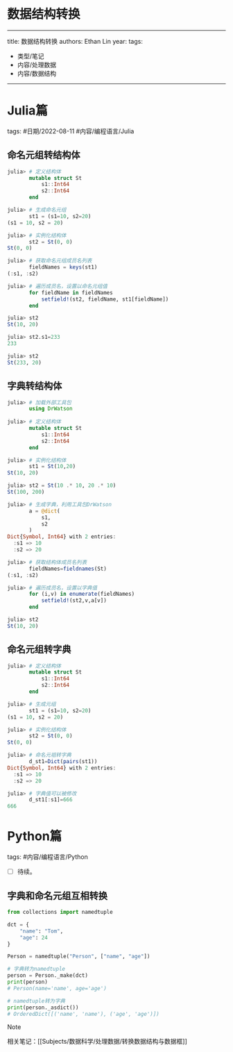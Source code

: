 # 数据结构转换


---
title: 数据结构转换
authors: Ethan Lin
year:
tags:
  - 类型/笔记 
  - 内容/处理数据 
  - 内容/数据结构
---



# Julia篇

tags: #日期/2022-08-11 #内容/编程语言/Julia 

## 命名元组转结构体

```julia
julia> # 定义结构体
       mutable struct St
           s1::Int64
           s2::Int64
       end

julia> # 生成命名元组
       st1 = (s1=10, s2=20)
(s1 = 10, s2 = 20)

julia> # 实例化结构体
       st2 = St(0, 0)
St(0, 0)

julia> # 获取命名元组成员名列表
       fieldNames = keys(st1)
(:s1, :s2)

julia> # 遍历成员名，设置以命名元组值
       for fieldName in fieldNames
           setfield!(st2, fieldName, st1[fieldName])
       end

julia> st2
St(10, 20)

julia> st2.s1=233
233

julia> st2
St(233, 20)
```



## 字典转结构体

```julia
julia> # 加载外部工具包
       using DrWatson
       
julia> # 定义结构体
       mutable struct St
           s1::Int64
           s2::Int64
       end

julia> # 实例化结构体
       st1 = St(10,20)
St(10, 20)

julia> st2 = St(10 .* 10, 20 .* 10)
St(100, 200)

julia> # 生成字典，利用工具包DrWatson
       a = @dict(
           s1,
           s2
       )
Dict{Symbol, Int64} with 2 entries:
  :s1 => 10
  :s2 => 20

julia> # 获取结构体成员名列表
       fieldNames=fieldnames(St)
(:s1, :s2)

julia> # 遍历成员名，设置以字典值
       for (i,v) in enumerate(fieldNames)
           setfield!(st2,v,a[v])
       end

julia> st2
St(10, 20)
```

## 命名元组转字典

```julia
julia> # 定义结构体
       mutable struct St
           s1::Int64
           s2::Int64
       end

julia> # 生成元组
       st1 = (s1=10, s2=20)
(s1 = 10, s2 = 20)

julia> # 实例化结构体
       st2 = St(0, 0)
St(0, 0)

julia> # 命名元祖转字典
       d_st1=Dict(pairs(st1))
Dict{Symbol, Int64} with 2 entries:
  :s1 => 10
  :s2 => 20

julia> # 字典值可以被修改
       d_st1[:s1]=666
666
```



# Python篇

tags: #内容/编程语言/Python 

- [ ] 待续。

## 字典和命名元组互相转换

```python
from collections import namedtuple

dct = {
    "name": "Tom",
    "age": 24
}

Person = namedtuple("Person", ["name", "age"])

# 字典转为namedtuple
person = Person._make(dct)
print(person)
# Person(name='name', age='age')

# namedtuple转为字典
print(person._asdict())
# OrderedDict([('name', 'name'), ('age', 'age')])

```




> [!note] 
> 相关笔记：[[Subjects/数据科学/处理数据/转换数据结构与数据框]]